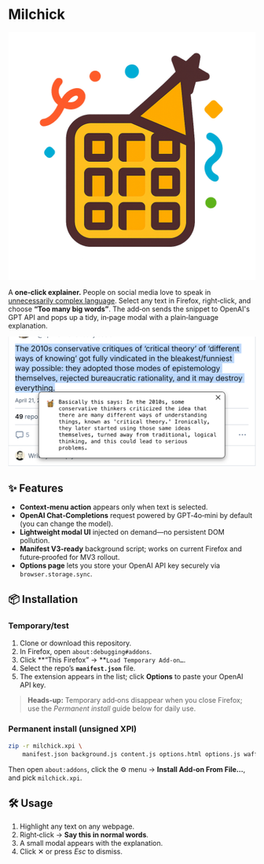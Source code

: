# Milchick

![waffe-party](waffle-party.png)

A **one‑click explainer.** People on social media love to speak in [unnecessarily complex language](https://severance-tv.fandom.com/wiki/Trojan%27s_Horse). Select any text in Firefox, right‑click, and choose **“Too many big words”**. The add‑on sends the snippet to OpenAI's GPT API and pops up a tidy, in‑page modal with a plain‑language explanation.

![screenshot](screenshot.png)

## ✨ Features

* **Context‑menu action** appears only when text is selected.
* **OpenAI Chat‑Completions** request powered by GPT‑4o‑mini by default (you can change the model).
* **Lightweight modal UI** injected on demand—no persistent DOM pollution.
* **Manifest V3‑ready** background script; works on current Firefox and future‑proofed for MV3 rollout.
* **Options page** lets you store your OpenAI API key securely via `browser.storage.sync`.

## 📦 Installation

### Temporary/test

1. Clone or download this repository.
2. In Firefox, open `about:debugging#addons`.
3. Click **“This Firefox” → **`Load Temporary Add‑on…`.
4. Select the repo’s **`manifest.json`** file.
5. The extension appears in the list; click **Options** to paste your OpenAI API key.

> **Heads‑up:** Temporary add‑ons disappear when you close Firefox; use the *Permanent install* guide below for daily use.

### Permanent install (unsigned XPI)

```bash
zip -r milchick.xpi \
    manifest.json background.js content.js options.html options.js waffle-party.png
```
Then open `about:addons`, click the ⚙️ menu → **Install Add‑on From File…**, and pick `milchick.xpi`.

## 🛠 Usage

1. Highlight any text on any webpage.
2. Right‑click → **Say this in normal words**.
3. A small modal appears with the explanation.
4. Click ✕ or press *Esc* to dismiss.

